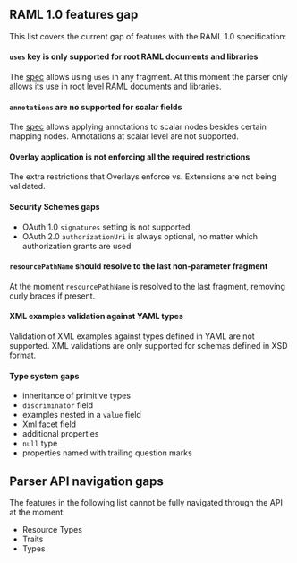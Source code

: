 ## RAML 1.0 features gap

This list covers the current gap of features with the RAML 1.0 specification:

#### `uses` key is only supported for root RAML documents and libraries
 The [spec](https://github.com/raml-org/raml-spec/blob/raml-10/versions/raml-10/raml-10.md#applying-libraries) allows using `uses` in any fragment. At this moment the parser only allows its use in root level RAML documents and libraries.

#### `annotations` are no supported for scalar fields

The [spec](https://github.com/raml-org/raml-spec/blob/raml-10/versions/raml-10/raml-10.md#annotating-scalar-valued-nodes) allows applying annotations to scalar nodes besides certain mapping nodes. Annotations at scalar level are not supported.

#### Overlay application is not enforcing all the required restrictions

The extra restrictions that Overlays enforce vs. Extensions are not being validated.

#### Security Schemes gaps

- OAuth 1.0 `signatures` setting is not supported.
- OAuth 2.0 `authorizationUri` is always optional, no matter which authorization grants are used

#### `resourcePathName` should resolve to the last non-parameter fragment

At the moment `resourcePathName` is resolved to the last fragment, removing curly braces if present.

#### XML examples validation against YAML types

Validation of XML examples against types defined in YAML are not supported. XML validations are only supported for schemas defined in XSD format.

#### Type system gaps

- inheritance of primitive types
- `discriminator` field
- examples nested in a `value` field
- Xml facet field
- additional properties
- `null` type
- properties named with trailing question marks

## Parser API navigation gaps

The features in the following list cannot be fully navigated through the API at the moment:

- Resource Types
- Traits
- Types
